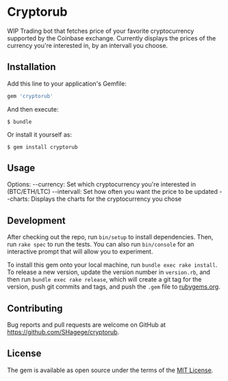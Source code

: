 # Cryptorub
WIP
Trading bot that fetches price of your favorite cryptocurrency supported by the Coinbase exchange.
Currently displays the prices of the currency you're interested in, by an intervall you choose.

## Installation

Add this line to your application's Gemfile:

```ruby
gem 'cryptorub'
```

And then execute:

    $ bundle

Or install it yourself as:

    $ gem install cryptorub

## Usage

Options:
--currency: Set which cryptocurrency you're interested in (BTC/ETH/LTC)
--intervall: Set how often you want the price to be updated
--charts: Displays the charts for the cryptocurrency you chose

## Development

After checking out the repo, run `bin/setup` to install dependencies. Then, run `rake spec` to run the tests. You can also run `bin/console` for an interactive prompt that will allow you to experiment.

To install this gem onto your local machine, run `bundle exec rake install`. To release a new version, update the version number in `version.rb`, and then run `bundle exec rake release`, which will create a git tag for the version, push git commits and tags, and push the `.gem` file to [rubygems.org](https://rubygems.org).

## Contributing

Bug reports and pull requests are welcome on GitHub at https://github.com/SHagege/cryptorub.


## License

The gem is available as open source under the terms of the [MIT License](http://opensource.org/licenses/MIT).
